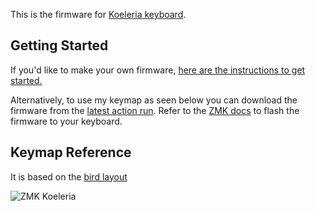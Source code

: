 This is the firmware for [Koeleria keyboard](https://github.com/dibaltic/koeleria). 

## Getting Started
If you'd like to make your own firmware,
[here are the instructions to get started.](https://github.com/dibaltic/zmk_koeleria/blob/main/getting_started.md)

Alternatively, to use my keymap as seen below you can download the firmware from the [latest action run](https://github.com/dibaltic/zmk_koeleria/actions). Refer to the [ZMK docs](https://zmk.dev/docs/user-setup#installing-the-firmware) to flash the firmware to your keyboard.

## Keymap Reference
It is based on the [bird layout](https://github.com/jcmkk3/bird-layout)

![ZMK Koeleria](https://github.com/user-attachments/assets/2033f80f-2daa-4d4e-a06b-a43c89758812)

